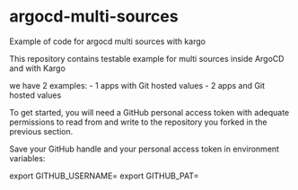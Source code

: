 # argocd-multi-sources
Example of code for argocd multi sources with kargo

This repository contains testable example for multi sources inside ArgoCD and with Kargo

we have 2 examples:
    - 1 apps with Git hosted values
    - 2 apps and Git hosted values

To get started, you will need a GitHub personal access token with adequate permissions to read from and write to the repository you forked in the previous section.

Save your GitHub handle and your personal access token in environment variables:

export GITHUB_USERNAME=<your github handle>
export GITHUB_PAT=<your personal access token>
